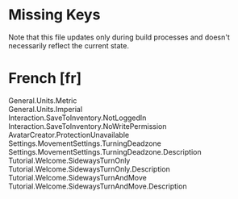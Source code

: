 # Missing Keys
Note that this file updates only during build processes and doesn't necessarily reflect the current state.

# French [fr]
General.Units.Metric  
General.Units.Imperial  
Interaction.SaveToInventory.NotLoggedIn  
Interaction.SaveToInventory.NoWritePermission  
AvatarCreator.ProtectionUnavailable  
Settings.MovementSettings.TurningDeadzone  
Settings.MovementSettings.TurningDeadzone.Description  
Tutorial.Welcome.SidewaysTurnOnly  
Tutorial.Welcome.SidewaysTurnOnly.Description  
Tutorial.Welcome.SidewaysTurnAndMove  
Tutorial.Welcome.SidewaysTurnAndMove.Description  

